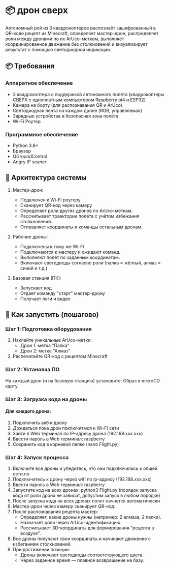 # 📦 дрон сверх

Автономный рой из 3 квадрокоптеров распознаёт зашифрованный в QR-коде рецепт из Minecraft, определяет мастер-дрон, распределяет роли между дронами по их ArUco-меткам, выполняет координированное движение без столкновений и визуализирует результат с помощью светодиодной индикации.

## 📦 Требования

### Аппаратное обеспечение
- 3 квадрокоптера с поддержкой автономного полёта (квадрокоптеры СВЕРХ с одноплатным компьютером Raspberry pi4 и ESP32)
- Камера на борту (для распознавания QR и ArUco)
- Светодиодная лента на каждом дроне (RGB, управляемая)
- Зарядные устройства и безопасная зона полёта
- Wi-Fi Роутер

### Программное обеспечение
- Python 3.8+
- Браузер
- QGroundControl
- Angry IP scaner

## 🧩 Архитектура системы

1. Мастер-дрон:
   - Подключен к Wi-Fi роутеру
   - Сканирует QR-код через камеру
   - Определяет роли других дронов по ArUco-меткам.
   - Рассчитывает траектории полёта с учётом избежания столкновений.
   - Отправляет координаты и команды остальным дронам.

2. Рабочие дроны:
   - Подключены к тому же Wi-Fi
   - Подключаются к мастеру и ожидают команд.
   - Выполняют полёт по заданным координатам.
   - Включают светодиоды согласно роли (палка = жёлтый, алмаз = синий и т.д.)

3. Базовая станция (ПК):
   - Запускает код
   - Отдает команду "старт" мастер-дрону
   - Получает логи и видео


## 📄 Как запустить (пошагово)

### Шаг 1: Подготовка оборудования

1. Наклейте уникальные ArUco-метки:
   - Дрон 1: метка "Палка"
   - Дрон 2: метка "Алмаз"
2. Распечатайте QR-код с рецептом Minecraft

### Шаг 2: Установка ПО

На каждый дрон (и на базовую станцию) установите:
Образ в microCD карту

### Шаг 3: Загрузка кода на дроны

#### Для каждого дрона:

1. Подключить акб к дрону
2. Дождаться пока дрон поключитмся к Wi-Fi сети
3. Зайти в Web терминал по IP-адресу дрона (192.168.ххх.ххх)
4. Ввести пароль в Web терминал: raspberry
5. Сохранить код в корневой папке (nano Flight.py)

### Шаг 4: Запуск процесса

1. Включите все дроны и убедитесь, что они подключились к общей сети.по 
2. Подключитесь к дрону через wifi по ip-адресу (192.168.ххх.ххх)
3. Ввести пароль в Web терминал: raspberry
4. Запустите код на всех дронах: python3 Flight.py (порядок запуска кода от роли дрона не зависит, допустим запуск в любом порядке)
5. После запуска кода на всех дронах полет начнется автоматически
6. Мастер-дрон через камеру сканирует QR-код.
7. После распознавания рецепта мастер:
   - Определяет, какие дроны нужны (например: 2 алмаза, 2 палки).
   - Назначает роли через ArUco-идентификацию.
   - Рассчитывает 3D-координаты для формирования "рецепта в воздухе".
8. Все дроны получают свои координаты и начинают движение с избеганием столкновений.
9. При достижении позиции:
   - Дроны включают светодиоды соответствующего цвета.
   - Через заданное время — плавное возвращение на базу.
